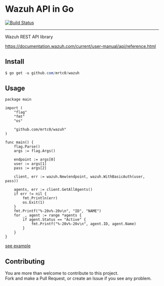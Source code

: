 # Wazuh API in Go 

[![Build Status](https://travis-ci.org/mrtc0/wazuh.svg?branch=master)](https://travis-ci.org/mrtc0/wazuh)

---

Wazuh REST API library

https://documentation.wazuh.com/current/user-manual/api/reference.html

## Install

```powershell
$ go get -u github.com/mrtc0/wazuh
```

## Usage

```golang
package main

import (
	"flag"
	"fmt"
	"os"

	"github.com/mrtc0/wazuh"
)

func main() {
	flag.Parse()
	args := flag.Args()

	endpoint := args[0]
	user := args[1]
	pass := args[2]

	client, err := wazuh.New(endpoint, wazuh.WithBasicAuth(user, pass))

	agents, err := client.GetAllAgents()
	if err != nil {
		fmt.Println(err)
		os.Exit(1)
	}
	fmt.Printf("%-20v%-20v\n", "ID", "NAME")
	for _, agent := range *agents {
		if agent.Status == "Active" {
			fmt.Printf("%-20v%-20v\n", agent.ID, agent.Name)
		}
	}
}
```

[see example](./example)

## Contributing

You are more than welcome to contribute to this project.  
Fork and make a Pull Request, or create an Issue if you see any problem.
